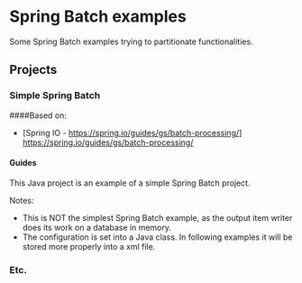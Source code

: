 # Spring Batch examples

Some Spring Batch examples trying to partitionate functionalities.

## Projects

### Simple Spring Batch
####Based on:

* [Spring IO - https://spring.io/guides/gs/batch-processing/] https://spring.io/guides/gs/batch-processing/

#### Guides
This Java project is an example of a simple Spring Batch project.

Notes:

* This is NOT the simplest Spring Batch example, as the output item writer does its work on a database in memory.
* The configuration is set into a Java class. In following examples it will be stored more properly into a xml file.

### Etc.

